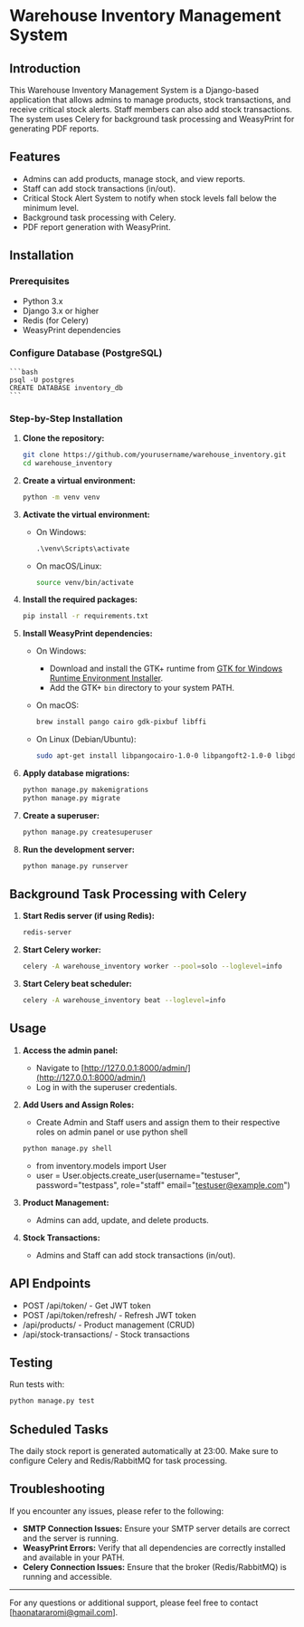 # Warehouse Inventory Management System

## Introduction

This Warehouse Inventory Management System is a Django-based application that allows admins to manage products, stock transactions, and receive critical stock alerts. Staff members can also add stock transactions. The system uses Celery for background task processing and WeasyPrint for generating PDF reports.

## Features

- Admins can add products, manage stock, and view reports.
- Staff can add stock transactions (in/out).
- Critical Stock Alert System to notify when stock levels fall below the minimum level.
- Background task processing with Celery.
- PDF report generation with WeasyPrint.

## Installation

### Prerequisites

- Python 3.x
- Django 3.x or higher
- Redis (for Celery)
- WeasyPrint dependencies

### Configure Database (PostgreSQL)

    ```bash
    psql -U postgres
    CREATE DATABASE inventory_db
    ```

### Step-by-Step Installation

1. **Clone the repository:**

    ```bash
    git clone https://github.com/yourusername/warehouse_inventory.git
    cd warehouse_inventory
    ```

2. **Create a virtual environment:**

    ```bash
    python -m venv venv
    ```

3. **Activate the virtual environment:**

    - On Windows:

        ```cmd
        .\venv\Scripts\activate
        ```

    - On macOS/Linux:

        ```bash
        source venv/bin/activate
        ```

4. **Install the required packages:**

    ```bash
    pip install -r requirements.txt
    ```

5. **Install WeasyPrint dependencies:**

    - On Windows:
        - Download and install the GTK+ runtime from [GTK for Windows Runtime Environment Installer](https://github.com/tschoonj/GTK-for-Windows-Runtime-Environment-Installer/releases).
        - Add the GTK+ `bin` directory to your system PATH.

    - On macOS:

        ```bash
        brew install pango cairo gdk-pixbuf libffi
        ```

    - On Linux (Debian/Ubuntu):

        ```bash
        sudo apt-get install libpangocairo-1.0-0 libpangoft2-1.0-0 libgdk-pixbuf2.0-0 libffi-dev libcairo2
        ```

6. **Apply database migrations:**

    ```bash
    python manage.py makemigrations
    python manage.py migrate
    ```

7. **Create a superuser:**

    ```bash
    python manage.py createsuperuser
    ```

8. **Run the development server:**

    ```bash
    python manage.py runserver
    ```

## Background Task Processing with Celery

1. **Start Redis server (if using Redis):**

    ```bash
    redis-server
    ```

2. **Start Celery worker:**

    ```bash
    celery -A warehouse_inventory worker --pool=solo --loglevel=info
    ```

3. **Start Celery beat scheduler:**

    ```bash
    celery -A warehouse_inventory beat --loglevel=info
    ```

## Usage

1. **Access the admin panel:**
    - Navigate to [http://127.0.0.1:8000/admin/](http://127.0.0.1:8000/admin/)
    - Log in with the superuser credentials.

2. **Add Users and Assign Roles:**
    - Create Admin and Staff users and assign them to their respective roles on admin panel or use python shell

     ```bash
    python manage.py shell
    ```
    - from inventory.models import User
    - user = User.objects.create_user(username="testuser", password="testpass", role="staff" email="testuser@example.com")

3. **Product Management:**
    - Admins can add, update, and delete products.

4. **Stock Transactions:**
    - Admins and Staff can add stock transactions (in/out).

## API Endpoints

- POST /api/token/ - Get JWT token
- POST /api/token/refresh/ - Refresh JWT token
- /api/products/ - Product management (CRUD)
- /api/stock-transactions/ - Stock transactions

## Testing

Run tests with:
```bash
python manage.py test
```

## Scheduled Tasks

The daily stock report is generated automatically at 23:00. Make sure to configure Celery and Redis/RabbitMQ for task processing.

## Troubleshooting

If you encounter any issues, please refer to the following:

- **SMTP Connection Issues:** Ensure your SMTP server details are correct and the server is running.
- **WeasyPrint Errors:** Verify that all dependencies are correctly installed and available in your PATH.
- **Celery Connection Issues:** Ensure that the broker (Redis/RabbitMQ) is running and accessible.

---

For any questions or additional support, please feel free to contact [haonatararomi@gmail.com].
